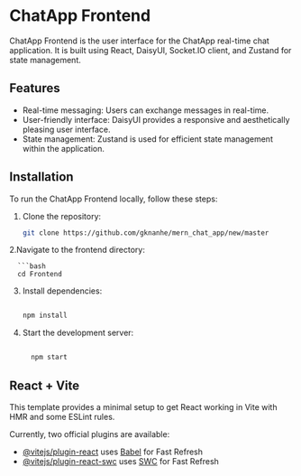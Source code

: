 # ChatApp Frontend

ChatApp Frontend is the user interface for the ChatApp real-time chat application. It is built using React, DaisyUI, Socket.IO client, and Zustand for state management.

## Features

- Real-time messaging: Users can exchange messages in real-time.
- User-friendly interface: DaisyUI provides a responsive and aesthetically pleasing user interface.
- State management: Zustand is used for efficient state management within the application.

## Installation

To run the ChatApp Frontend locally, follow these steps:

1. Clone the repository:

   ```bash
   git clone https://github.com/gknanhe/mern_chat_app/new/master
   ```

2.Navigate to the frontend directory:

      ```bash
      cd Frontend

3. Install dependencies:

   ```bash

   npm install

   ```

4. Start the development server:


    ``` bash

      npm start

## React + Vite

This template provides a minimal setup to get React working in Vite with HMR and some ESLint rules.

Currently, two official plugins are available:

- [@vitejs/plugin-react](https://github.com/vitejs/vite-plugin-react/blob/main/packages/plugin-react/README.md) uses [Babel](https://babeljs.io/) for Fast Refresh
- [@vitejs/plugin-react-swc](https://github.com/vitejs/vite-plugin-react-swc) uses [SWC](https://swc.rs/) for Fast Refresh
